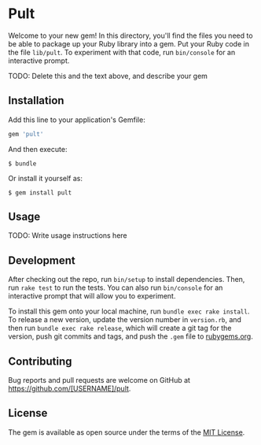 # Pult

Welcome to your new gem! In this directory, you'll find the files you need to be able to package up your Ruby library into a gem. Put your Ruby code in the file `lib/pult`. To experiment with that code, run `bin/console` for an interactive prompt.

TODO: Delete this and the text above, and describe your gem

## Installation

Add this line to your application's Gemfile:

```ruby
gem 'pult'
```

And then execute:

    $ bundle

Or install it yourself as:

    $ gem install pult

## Usage

TODO: Write usage instructions here

## Development

After checking out the repo, run `bin/setup` to install dependencies. Then, run `rake test` to run the tests. You can also run `bin/console` for an interactive prompt that will allow you to experiment.

To install this gem onto your local machine, run `bundle exec rake install`. To release a new version, update the version number in `version.rb`, and then run `bundle exec rake release`, which will create a git tag for the version, push git commits and tags, and push the `.gem` file to [rubygems.org](https://rubygems.org).

## Contributing

Bug reports and pull requests are welcome on GitHub at https://github.com/[USERNAME]/pult.

## License

The gem is available as open source under the terms of the [MIT License](https://opensource.org/licenses/MIT).
